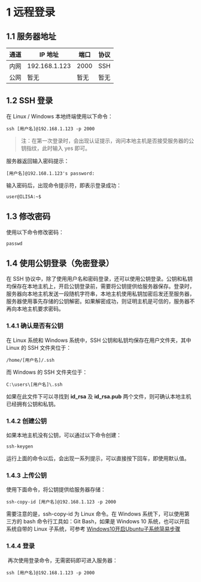 # 1 远程登录

## 1.1 服务器地址

| 通道 | IP 地址       | 端口 | 协议 |
| ---- | ------------- | ---- | ---- |
| 内网 | 192.168.1.123 | 2000 | SSH  |
| 公网 | 暂无          | 暂无 | 暂无 |



## 1.2 SSH 登录

在 Linux / Windows 本地终端使用以下命令：

```shell
ssh [用户名]@192.168.1.123 -p 2000
```

> 注：在第一次登录时，会出现认证提示，询问本地主机是否接受服务器的公钥指纹，此时输入 yes 即可。

服务器返回输入密码提示：

``` 
[用户名]@192.168.1.123's password:
```

输入密码后，出现命令提示符，即表示登录成功：

``` shell
user@ILISA:~$
```



## 1.3 修改密码

使用以下命令修改密码：

```shell
passwd
```



## 1.4 使用公钥登录（免密登录）

在 SSH 协议中，除了使用用户名和密码登录，还可以使用公钥登录。公钥和私钥均保存在本地主机上，开启公钥登录前，需要将公钥提供给服务器保存。登录时，服务器向本地主机发送一段随机字符串，本地主机使用私钥加密后发还至服务器，服务器使用事先存储的公钥解密。如果解密成功，则证明主机是可信的，服务器不再向本地主机要求密码。

### 1.4.1 确认是否有公钥

在 Linux 系统和 Windows 系统中，SSH 公钥和私钥均保存在用户文件夹，其中 Linux 的 SSH 文件夹位于：

```
/home/[用户名]/.ssh
```

而 Windows 的 SSH 文件夹位于：

```
C:\users\[用户名]\.ssh
```

如果在此文件下可以寻找到 **id_rsa** 及 **id_rsa.pub** 两个文件，则可确认本地主机已经拥有公钥和私钥。

### 1.4.2 创建公钥

如果本地主机没有公钥，可以通过以下命令创建：

``` shell
ssh-keygen
```

运行上面的命令以后，会出现一系列提示，可以直接按下回车，即使用默认值。

### 1.4.3 上传公钥

使用下面命令，将公钥提供给服务器存储：

``` shell
ssh-copy-id [用户名]@192.168.1.123 -p 2000
```

需要注意的是，ssh-copy-id 为 Linux 命令。在 Windows 系统下，可以使用第三方的 bash 命令行工具如：Git Bash，如果是 Windows 10 系统，也可以开启系统自带的 Linux 子系统，可参考 [Windows10开启Ubuntu子系统简易步骤](https://zhuanlan.zhihu.com/p/34133795)

### 1.4.4 登录

​	再次使用登录命令，无需密码即可进入服务器：

```shell
ssh [用户名]@192.168.1.123 -p 2000
```

